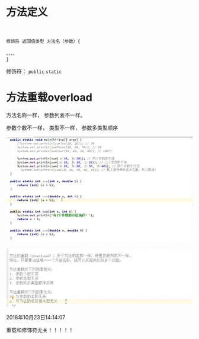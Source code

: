 # 方法定义



```


修饰符 返回值类型 方法名（参数）{

。。。。
}

```



修饰符： `public`  `static`





# 方法重载overload



方法名称一样， 参数列表不一样。



参数个数不一样， 类型不一样， 参数多类型顺序



![微信截图_20181023002756](images/微信截图_20181023002756.png)







![微信截图_20181023003002](images/微信截图_20181023003002.png)



2018年10月23日14:14:07

重载和修饰符无关！！！！！